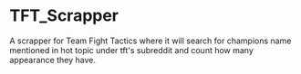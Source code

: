 # TFT_Scrapper
A scrapper for Team Fight Tactics where it will search for champions name mentioned in hot topic under tft's subreddit and count how many appearance they have. 
